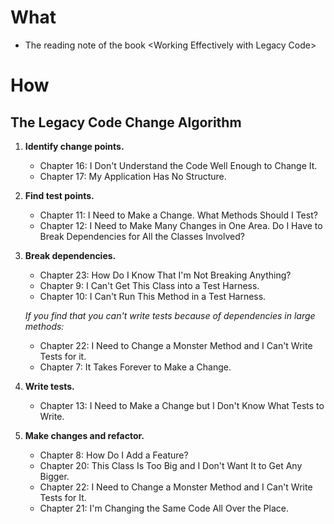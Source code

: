 # What

* The reading note of the book &lt;Working Effectively with Legacy Code>

# How

## The Legacy Code Change Algorithm

1. **Identify change points.**
     * Chapter 16: I Don't Understand the Code Well Enough to Change It.
     * Chapter 17: My Application Has No Structure.

1. **Find test points.**
     * Chapter 11: I Need to Make a Change. What Methods Should I Test?
     * Chapter 12: I Need to Make Many Changes in One Area. Do I Have to Break Dependencies for All the Classes Involved?

1. **Break dependencies.**
     * Chapter 23: How Do I Know That I'm Not Breaking Anything?
     * Chapter 9: I Can't Get This Class into a Test Harness.
     * Chapter 10: I Can't Run This Method in a Test Harness.

     *If you find that you can't write tests because of dependencies in large methods:*
     
     * Chapter 22: I Need to Change a Monster Method and I Can't Write Tests for it.
     * Chapter 7: It Takes Forever to Make a Change.

1. **Write tests.**
     * Chapter 13: I Need to Make a Change but I Don't Know What Tests to Write.

1. **Make changes and refactor.**
     * Chapter 8: How Do I Add a Feature?
     * Chapter 20: This Class Is Too Big and I Don't Want It to Get Any Bigger.
     * Chapter 22: I Need to Change a Monster Method and I Can't Write Tests for It.
     * Chapter 21: I'm Changing the Same Code All Over the Place.

